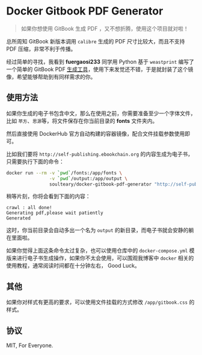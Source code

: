 # Docker Gitbook PDF Generator

> 如果你想使用 GitBook 生成 PDF ，又不想折腾，使用这个项目就对啦！

总所周知 GitBook 新版本调用 `calibre` 生成的 PDF 尺寸比较大，而且不支持 PDF 压缩，非常不利于传播。

经过简单的寻找，我看到 **fuergaosi233** 同学用 Python 基于 `weastprint` 编写了一个简单的 GitBook PDF [生成工具](https://github.com/fuergaosi233/gitbook2pdf)，使用下来发觉还不错，于是就封装了这个镜像，希望能够帮助到有同样需求的你。

## 使用方法

如果你生成的电子书包含中文，那么在使用之前，你需要准备至少一个字体文件，比如 `苹方`、`思源`等，将文件保存在你当前目录的 **fonts** 文件夹内。

然后直接使用 DockerHub 官方自动构建的容器镜像，配合文件挂载参数使用即可。

比如我们要将 `http://self-publishing.ebookchain.org` 的内容生成为电子书，只需要执行下面的命令：

```bash
docker run --rm -v `pwd`/fonts:/app/fonts \
                -v `pwd`/output:/app/output \
                soulteary/docker-gitbook-pdf-generator "http://self-publishing.ebookchain.org"
```

稍等片刻，你将会看到下面的内容：

```text
crawl : all done!
Generating pdf,please wait patiently
Generated
```

这时，你当前目录会自动多出一个名为 `output` 的新目录，而电子书就会安静的躺在里面啦。

如果你觉得上面这条命令太过复杂，也可以使用仓库中的 `docker-compose.yml` 模版来进行电子书生成操作，如果你不太会使用，可以围观我博客中 `docker` 相关的使用教程，通常阅读时间都在十分钟左右， Good Luck。

## 其他

如果你对样式有更高的要求，可以使用文件挂载的方式修改 `/app/gitbook.css` 的样式。

## 协议

MIT, For Everyone.
